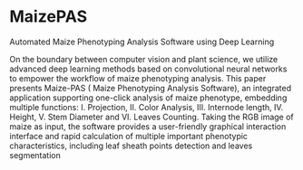 # MaizePAS
Automated Maize Phenotyping Analysis Software using Deep Learning

On the boundary between computer vision and plant science, we utilize advanced deep learning methods based on convolutional neural networks to empower the workflow of maize phenotyping analysis. This paper presents Maize-PAS ( Maize Phenotyping Analysis Software), an integrated application supporting one-click analysis of maize phenotype, embedding multiple functions: I. Projection, II. Color Analysis, III. Internode length, IV. Height, V. Stem Diameter and VI. Leaves Counting. Taking the RGB image of maize as input, the software provides a user-friendly graphical interaction interface and rapid calculation of multiple important phenotypic characteristics, including leaf sheath points detection and leaves segmentation
